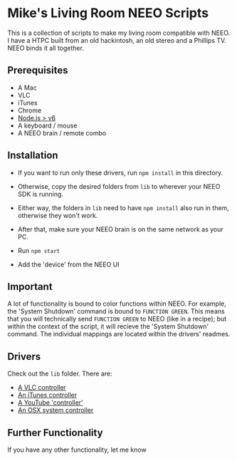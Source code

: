 # Mike's Living Room NEEO Scripts
This is a collection of scripts to make my living room compatible with NEEO. I have a HTPC built from an old hackintosh, an old stereo and a Phillips TV. NEEO binds it all together.

## Prerequisites
* A Mac
* VLC
* iTunes
* Chrome
* [Node.js > v6](http://nodejs.org)
* A keyboard / mouse
* A NEEO brain / remote combo

## Installation
* If you want to run only these drivers, run `npm install` in this directory.
* Otherwise, copy the desired folders from `lib` to wherever your NEEO SDK is running.
* Either way, the folders in `lib` need to have `npm install` also run in them, otherwise they won't work.

* After that, make sure your NEEO brain is on the same network as your PC. 
* Run `npm start`
* Add the 'device' from the NEEO UI

## Important
A lot of functionality is bound to color functions within NEEO. For example, the 'System Shutdown' command is bound to `FUNCTION GREEN`. This means that you will technically send `FUNCTION GREEN` to NEEO (like in a recipe); but within the context of the script, it will recieve the 'System Shutdown' command. The individual mappings are located within the drivers' readmes.
 
## Drivers
Check out the `lib` folder. There are:
* [A VLC controller](https://github.com/ghettosoak/mikes-living-room/tree/master/lib/vlc)
* [An iTunes controller](https://github.com/ghettosoak/mikes-living-room/tree/master/lib/OSXitunes)
* [A YouTube 'controller'](https://github.com/ghettosoak/mikes-living-room/tree/master/lib/youtubeViaChrome)
* [An OSX system controller](https://github.com/ghettosoak/mikes-living-room/tree/master/lib/OSXsystem)

## Further Functionality
If you have any other functionality, let me know 